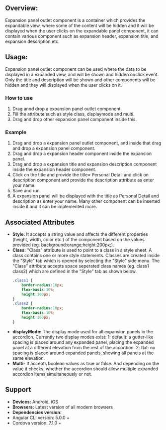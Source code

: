 ## Overview:
Expansion panel outlet component is a container which provides the expandable view, where some of the content will be hidden and it will be displayed when the user clicks on the expandable panel component, it can contain various component such as expansion header, expansion title, and expansion description etc.
## Usage: 
Expansion panel outlet component can be used where the data to be displayed in a expanded view, and will be shown and hidden onclick event. Only the title and description will be shown and other components will be hidden and they will displayed when the user clicks on it.
### How to use
1. Drag annd drop a expansion panel outlet component.
2. Fill the attribute such as style class, displaymode and multi.
3. Drag and drop other expansion panel component inside this.
### Example 
1. Drag and drop a expansion panel outlet component, and inside that drag and drop a expansion panel component.
2. Drag and drop a expansion header component inside the expansion panel.
3. Drag and drop a expansion title and expansion description component inside the expansion header component.
4. Click on the title and provide the title= Personal Detail and click on description component and provide the description attribute as enter your name.
5. Save and run.
6. A expansion panel will be displayed with the title as Personal Detail and description as enter your name. Many other component can be inserted inside it and it can be implemented more.
## Associated Attributes 
- **Style:** It accepts a string value and affects the different properties (height, width, color etc.) of the component based on the values provided (eg. background:orange;height:200px;).
- **Class:** "Class" attribute is used to point to a class in a style sheet. A class contains one or more style statements. Classes are created inside the "Style" tab which is opened by selecting the "Style" side menu. The "Class" attribute accepts space seperated class names (eg. class1 class2) which are defined in the "Style" tab as shown below.
    ```css
    .class1 {
        border-radius:10px;
        flex-basis:10%;
        height:100px;
    }
    .class2 {
        border-radius:10px;
        flex-basis:10%;
        height:100px;
    }
    
    ```
- **displayMode:** The display mode used for all expansion panels in the accordion. Currently two display modes exist:
1: default: a gutter-like spacing is placed around any expanded panel, placing the expanded panel at a different elevation from the rest of the accordion. 
2: flat: no spacing is placed around expanded panels, showing all panels at the same elevation.
- **Multi-** It accepts boolean values as true or false. And depending on the value it checks, whether the accordion should allow multiple expanded accordion items simultaneously or not.
## Support
- **Devices:** Android, iOS
- **Browsers:**  Latest version of all modern browsers
- **Dependencies version:** 
- Angular CLI version: 5.0.0 + 
- Cordova version: 7.1.0 + 
